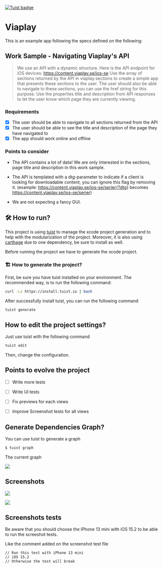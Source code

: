 [![Tuist badge](https://img.shields.io/badge/Powered%20by-Tuist-blue)](https://tuist.io)

# Viaplay 

This is an example app following the specs defined on the following:

## Work Sample - Navigating Viaplay's API

> We use an API with a dynamic structure. Here is the API endpoint for iOS devices:
https://content.viaplay.se/ios-se
Use the array of sections returned by the API in viaplay:sections to create a simple app that presents
> these sections to the user. The user should also be able to navigate to these sections, you can use
> the href string for this purpose. Use the properties title and description from API responses to let the
user know which page they are currently viewing.

### Requirements

- [x] The user should be able to navigate to all sections returned from the API
- [x] The user should be able to see the title and description of the page they have navigated to
- [x] The app should work online and offline

### **Points to consider**

- The API contains a lot of data! We are only interested in the sections, page title and
description in this work sample.

- The API is templated with a dtg-parameter to indicate if a client is looking for downloadable content, you can ignore this flag by removing it. (example:
https://content.viaplay.se/ios-se/serier{?dtg} becomes https://content.viaplay.se/ios-se/serier)

- We are not expecting a fancy GUI.

## 🛠 How to run?

This project is using [tuist](https://github.com/tuist/tuist) to manage the xcode project generation and to help with the modularization of the project.
Moreover, it is also using [carthage](https://github.com/Carthage/Carthage) due to one dependency, be sure to install as well.

Before running the project we have to generate the xcode project.

### 🏗 How to generate the project?

First, be sure you have tuist installed on your environment.
The recommended way, is to run the following command:

```bash
curl -Ls https://install.tuist.io | bash
```

After successfully install tuist, you can run the following command

```bash
tuist generate
```

## How to edit the project settings?

Just use tuist with the following command

```bash
tuist edit
```

Then, change the configuration.

## Points to evolve the project

- [ ] Write more tests
- [ ] Write UI tests
- [ ] Fix previews for each views
- [ ] Improve Screenshot tests for all views


## Generate Dependencies Graph?

You can use tuist to generate a graph

```bash
$ tuist graph
```

The current graph

![](graph.png)

## Screenshots

![](docs/imgs/screenshot_root.png)

![](docs/imgs/screenshot_section_view.png)

## Screenshots tests

Be aware that you should choose the iPhone 13 mini with iOS 15.2 to be able to run the screeshot tests.

Like the comment added on the screenshot test file 

```
// Run this test with iPhone 13 mini
// iOS 15.2
// Otherwise the test will break
```